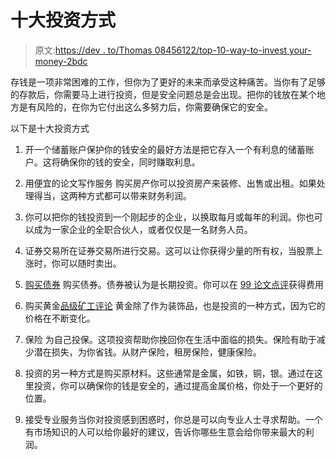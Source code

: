 # 十大投资方式

> 原文:[https://dev . to/Thomas 08456122/top-10-way-to-invest your-money-2bdc](https://dev.to/thomass08456122/top-10-ways-to-invest-your-money-2bdc)

存钱是一项非常困难的工作，但你为了更好的未来而承受这种痛苦。当你有了足够的存款后，你需要马上进行投资，但是安全问题总是会出现。把你的钱放在某个地方是有风险的，在你为它付出这么多努力后，你需要确保它的安全。

以下是十大投资方式

1.  开一个储蓄账户保护你的钱安全的最好方法是把它存入一个有利息的储蓄账户。这将确保你的钱的安全，同时赚取利息。

2.  用便宜的论文写作服务
    购买房产你可以投资房产来装修、出售或出租。如果处理得当，这两种方式都可以带来财务利润。

3.  你可以把你的钱投资到一个刚起步的企业，以换取每月或每年的利润。你也可以成为一家企业的全职合伙人，或者仅仅是一名财务人员。

4.  证券交易所在证券交易所进行交易。这可以让你获得少量的所有权，当股票上涨时，你可以随时卖出。

5.  [购买债券](https://www.topdissertations.org/)
    购买债券。债券被认为是长期投资。你可以在
    [99 论文点评](https://topeduservices.com/reviews/99papers-com/)获得费用

6.  购买黄金[品级矿工评论](https://www.topreviewstars.com/grademiners-com-review/)
    黄金除了作为装饰品，也是投资的一种方式，因为它的价格在不断变化。

7.  保险
    为自己投保。这项投资帮助你挽回你在生活中面临的损失。保险有助于减少潜在损失，为你省钱。从财产保险，租房保险，健康保险。

8.  投资的另一种方式是购买原材料。这些通常是金属，如铁，铜，银。通过在这里投资，你可以确保你的钱是安全的，通过提高金属价格，你处于一个更好的位置。

9.  接受专业服务当你对投资感到困惑时，你总是可以向专业人士寻求帮助。一个有市场知识的人可以给你最好的建议，告诉你哪些生意会给你带来最大的利润。
